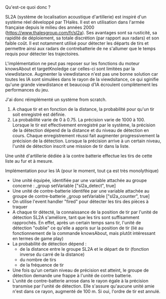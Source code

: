 Qu'est-ce quoi donc ?

SL2A (système de localisation acoustique d'artillerie) est inspiré d'un système réel développé par THalès. Il est en utilisation dans l'armée française depuis le milieu des années 2000 (https://www.thalesgroup.com/fr/sl2a). Ses avantages sont sa rusticité, sa rapidité de déploiement, sa totale discrétion (par rapport aux radars) et son faible coût. Il est notamment utilisé pour détecter les départs de tirs et permettre ainsi aux radars de contrebatterie de ne s'allumer que le temps requis pour détecter les trajectoires.

L'implémentation ne peut pas reposer sur les fonctions du moteur knowsAbout et targetKnoledge car celles-ci sont limitées par la viewdistance. Augmenter la viewdistance n'est pas une bonne solution car toutes les IA sont simulées dans le rayon de la viewdsitance, ce qui sginifie qu'une grande viewdistance et beaucoup d'IA écroulent complètement les performances du jeu.

J'ai donc réimplémenté un système from scratch.

1) A chaque tir et en fonction de la distance, la probabilité pour qu'un tir soit enregistré est définie.
2) La probabilité varie de 0 à 0.75. La précision varie de 1000 à 100.
Lorsque le tir est effectivement enregistré par le système, la précision de la détection dépend de la distance et du niveau de détection en cours. Chaque enregistrement réussi fait augmenter progressivement la précision de la détection. Lorsque la précision arrive à un certain niveau, l'unité de détection inscrit une mission de tir dans la liste.

Une unité d'artillerie dédiée à la contre batterie effectue les tirs de cette liste au fur et à mesure.


Implémentation pour les IA (pour le moment, tout ça est très monolythique)

* Une unité équipée, identifiée par une variable attachée au groupe concerné : _group setVariable ["sl2a_detect", true]
* Une unité de contre-batterie identifée par une variable attachée au groupe de contre-batterie _group setVariable ["sl2a_counter", true]
* On utilise l'event handler "fired" pour détecter les tirs des pièces à traquer
* A chaque tir détecté, la connaissance de la position de tir par l'unité de détection SL2A s'améliore, tant que les tirs sont suffisamment rapprochés. En effet, après un certain temps sans tir, l'unité de détection "oublie" ce qu'elle a appris sur la position de tir (lié au fonctionnement de la commande knowsAbout, mais plutôt intéressant en termes de game play)
* La probabilité de détection dépend :
  * de la distance entre le groupe SL2A et le départ de tir (fonction inverse du carré de la distance)
  * du nombre de tirs
  * de la fréquence de tir
* Une fois qu'un certain niveau de précision est atteint, le groupe de détection demande une frappe à l'unité de contre batterie.
* L'unité de contre-batterie arrose dans le rayon égale à la précision transmise par l'unité de détection. Elle s'assure qu'aucune unité amie n'est dans ce rayon, augmenté de 100 m. Si oui, l'ordre de tir est annulé.
